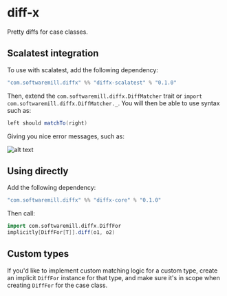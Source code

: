 # diff-x

Pretty diffs for case classes. 

## Scalatest integration

To use with scalatest, add the following dependency:

```scala
"com.softwaremill.diffx" %% "diffx-scalatest" % "0.1.0"
```

Then, extend the `com.softwaremill.diffx.DiffMatcher` trait or `import com.softwaremill.diffx.DiffMatcher._`.
You will then be able to use syntax such as:

```scala
left should matchTo(right)
```

Giving you nice error messages, such as:

![alt text](https://raw.githubusercontent.com/softwaremill/diffx/master/example.png)

## Using directly

Add the following dependency:

```scala
"com.softwaremill.diffx" %% "diffx-core" % "0.1.0"
```

Then call:

```scala
import com.softwaremill.diffx.DiffFor
implicitly[DiffFor[T]].diff(o1, o2)
```

## Custom types

If you'd like to implement custom matching logic for a custom type, create an implicit `DiffFor` instance for that 
type, and make sure it's in scope when creating `DiffFor` for the case class.
